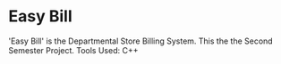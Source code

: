 # Easy Bill
'Easy Bill' is the Departmental Store Billing System. This the the Second Semester Project.
Tools Used:
    C++
    
